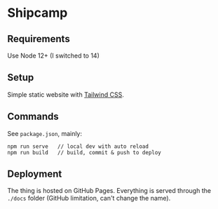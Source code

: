 # Shipcamp

## Requirements

Use Node 12+ (I switched to 14)

## Setup

Simple static website with [Tailwind CSS](https://tailwindcss.com/docs).

## Commands

See `package.json`, mainly:

```
npm run serve   // local dev with auto reload
npm run build   // build, commit & push to deploy
```

## Deployment

The thing is hosted on GitHub Pages. Everything is served through the `./docs` folder (GitHub limitation, can't change the name).
